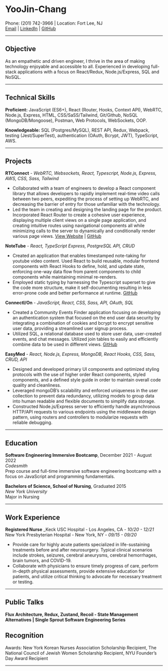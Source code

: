 # YooJin-Chang

Phone: (201) 742-3966 | Location: Fort Lee, NJ  
[Email](mailto:yc1135@gmail.com) | [LinkedIn](https://www.linkedin.com/in/yoojin-chang/) | [GitHub](https://github.com/ychang49265)

---
## Objective
As an empathetic and driven engineer, I thrive in the area of making technology enjoyable and accessible to all. Experienced in developing full-stack applications with a focus on React/Redux, Node.js/Express, SQL and NoSQL. 
___
## Technical Skills

**Proficient:** JavaScript (ES6+), React (Router, Hooks, Context API), WebRTC, Node.js, Express, HTML, CSS/SaSS/Tailwind, Git/Github, NoSQL (MongoDB/Mongoose), Postman, Web Protocols, WebSockets, OOP.

**Knowledgeable:** SQL (Postgres/MySQL), REST API, Redux, Webpack, testing (Jest/SuperTest), authentication (OAuth, Bcrypt, JWT), TypeScript, AWS.

___
## Projects

**RTConnect** - _WebRTC, Websockets, React, Typescript, Node.js, Express, AWS, CSS, Sass, Tailwind_  
- Collaborated with a team of engineers to develop a React component library that allows developers to rapidly implement real-time video calls between two peers, expediting the process of setting up WebRTC, and decreasing the barrier of entry for those unfamiliar with the technology.
- Led the team in creating and designing the landing page for the product. Incorporated React Router to create a cohesive user experience, displaying multiple client views on a single page application, and creating intuitive routes using navigational components all while minimizing calls to the server to dynamically and conditionally render various page views.
[View Website](https://www.rtconnect.org/) | [GitHub](https://github.com/oslabs-beta/RTConnect)

**NoteTube** - _React, TypeScript Express, PostgreSQL API, CRUD_  
- Created an application that enables timestamped note-taking for youtube video content. Used React to build reusable, modular frontend components with React Hooks to define, hold, and update state, enforcing one-way data flow from parent components to child components while maintaining minimal re-renders.
- Employed static typing by harnessing the Typescript superset to give the code more structure, make it self-documenting resulting in less error-prone code and better performance at runtime.
[GitHub](https://github.com/FTRI-9-Yeti-Crab/notetube)

**ConnectI/On** - _JavaScript, React, CSS, Sass, API, OAuth, SQL_  
- Created a Community Events Finder application focusing on developing an authentication system that focused on the end user data security by integrating a combination of cookies and bcrypt to encrypt sensitive user data, providing a streamlined user signup process.
- Utilized SQL, a relational database used to store user data, user-created events, and chat messages. Utilized join tables to easily and efficiently combine data to be used in different views.
[GitHub](https://github.com/TeamStabRabbits/Scratch-Project) 

**EasyMed** - _React, Node.js, Express, MongoDB, React Hooks, CSS, Sass, CRUD, API_  
- Designed and developed primary UI components and optimized styling protocols with the use of higher order React components, styled components, and a defined style guide in order to maintain overall code quality and cleanliness.
- Leveraged mongoDB’s scalability and enforced uniqueness in the user collection to prevent data redundancy, utilizing models to group data into human readable and flexible documents to simplify data storage.
- Constructed Node.js/Express server to efficiently handle asynchronous HTTP/API requests to various endpoints using the middleware design pattern, using routers and controllers to modularize requests with reliable debugging. 

___
## Education
 
  **Software Engineering Immersive Bootcamp**, December 2021 - August 2022  
 _Codesmith_  
 Prep course and full-time immersive software engineering bootcamp with a focus on JavaScript and programming fundamentals.
 
  **Bachelors of Science, School of Nursing**, Graduated 2015  
 _New York University_  
 Major in Nursing

___
## Work Experience
**Registered Nurse**
_Keck USC Hospital - Los Angeles, CA - _10/20 - 12/21_  
New York Presbyterian Hospital - New York, NY - _09/15 - 09/20_  
 * Provide care for highly acute patients specialized in life-sustaining treatments before and after neurosurgery. Typical clinical scenarios include strokes, seizures, cerebral aneurysms, cerebral hemorrhages, brain tumors, and COVID-19.
 * Collaborate with physicians to ensure timely progress of care, perform in-depth physical assessments, provide extensive education for patients, and utilize critical thinking to advocate for necessary treatment or testing.
 
___
## Public Talks 
**Flux Architecture, Redux, Zustand, Recoil - State Management Alternatives | Single Sprout Software Engineering Series**

## Recognition
Awards: New York Korean Nurses Association Scholarship Recipient, The National Council of Jewish Women
Scholarship Recipient, NYU Founder’s Day Award Recipient


___
